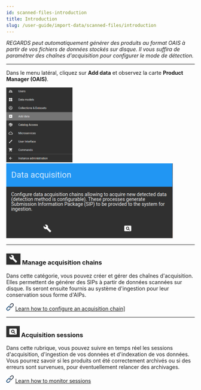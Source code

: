 ```yaml
---
id: scanned-files-introduction
title: Introduction
slug: /user-guide/import-data/scanned-files/introduction
---
```


_REGARDS peut automatiquement générer des produits au format OAIS à partir de vos fichiers de données stockés sur disque.
Il vous suffira de paramétrer des chaînes d'acquisition pour configurer le mode de détection._

---

Dans le menu latéral, cliquez sur **Add data** et observez la carte **Product Manager (OAIS)**.

<img src="/images/user-documentation/regards-icons/admin/menu-add-data.png" alt="menu" height="200"/>
<img src="/images/user-documentation/4_2-dataprovider/acquisition-card.png" alt="acquisition card" height="200"/>

---

### <img src="/images/user-documentation/regards-icons/admin/configure.png" alt="configure" height="30"/> Manage acquisition chains

 Dans cette catégorie, vous pouvez créer et gérer des chaînes d'acquisition. Elles permettent de générer des SIPs à partir de données scannées sur disque. Ils seront ensuite fournis au système d'ingestion pour leur conservation sous forme d'AIPs.

<img src="/images/user-documentation/doc-icons/link.png" alt="link" height="20"/> <a href="manage-acquisition-chains">Learn how to configure an acquisition chain]</a>

---

### <img src="/images/user-documentation/regards-icons/admin/monitor.png" alt="monitor" height="30"/> Acquisition sessions

Dans cette rubrique, vous pouvez suivre en temps réel les sessions d'acquisition, d'ingestion de vos données et d'indexation de vos données. Vous pourrez savoir si les produits ont été correctement archivés ou si des erreurs sont survenues, pour éventuellement relancer des archivages.

<img src="/images/user-documentation/doc-icons/link.png" alt="link" height="20"/> <a href="monitor-sessions">Learn how to monitor sessions</a>
